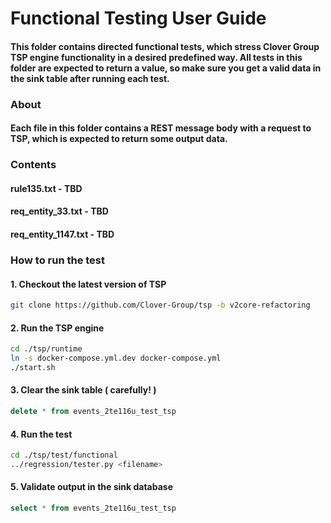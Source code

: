 # Functional Testing User Guide

#### This folder contains directed functional tests, which stress Clover Group TSP engine functionality in a desired predefined way. All tests in this folder are expected to return a value, so make sure you get a valid data in the sink table after running each test.
 
### About 
#### Each file in this folder contains a REST message body with a request to TSP, which is expected to return some output data.

### Contents
#### rule135.txt - TBD
#### req_entity_33.txt - TBD
#### req_entity_1147.txt - TBD

### How to run the test

#### 1. Checkout the latest version of TSP
```bash
git clone https://github.com/Clover-Group/tsp -b v2core-refactoring 
```
#### 2. Run the TSP engine
```bash
cd ./tsp/runtime
ln -s docker-compose.yml.dev docker-compose.yml
./start.sh
```
#### 3. Clear the sink table ( carefully! )
```sql
delete * from events_2te116u_test_tsp
```
#### 4. Run the test 
```bash 
cd ./tsp/test/functional
../regression/tester.py <filename> 
```
#### 5. Validate output in the sink database
```sql
select * from events_2te116u_test_tsp
```
